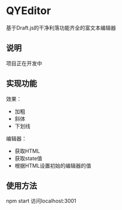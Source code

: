 # QYEditor

基于Draft.js的干净利落功能齐全的富文本编辑器

## 说明

项目正在开发中

## 实现功能

效果：
* 加粗
* 斜体
* 下划线

编辑器：
* 获取HTML
* 获取state值
* 根据HTML设置初始的编辑器的值

## 使用方法

npm start 访问localhost:3001
